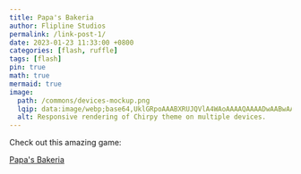 ```yaml
---
title: Papa's Bakeria
author: Flipline Studios
permalink: /link-post-1/
date: 2023-01-23 11:33:00 +0800
categories: [flash, ruffle]
tags: [flash]
pin: true
math: true
mermaid: true
image:
  path: /commons/devices-mockup.png
  lqip: data:image/webp;base64,UklGRpoAAABXRUJQVlA4WAoAAAAQAAAADwAABwAAQUxQSDIAAAARL0AmbZurmr57yyIiqE8oiG0bejIYEQTgqiDA9vqnsUSI6H+oAERp2HZ65qP/VIAWAFZQOCBCAAAA8AEAnQEqEAAIAAVAfCWkAALp8sF8rgRgAP7o9FDvMCkMde9PK7euH5M1m6VWoDXf2FkP3BqV0ZYbO6NA/VFIAAAA
  alt: Responsive rendering of Chirpy theme on multiple devices.
---
```


Check out this amazing game:

[Papa's Bakeria](https://numantf2.github.io/assets/swf/PapasBakeria/PapasBakeria.swf)

<div class="ruffle-container" style="width:100%;max-width:800px;margin:auto;">
  <script src="/_ruffle/ruffle.js"></script>
  <script>
    RufflePlayer.link("https://numantf2.github.io/assets/swf/PapasBakeria/PapasBakeria.swf", document.querySelector(".ruffle-container"));
  </script>
</div>
